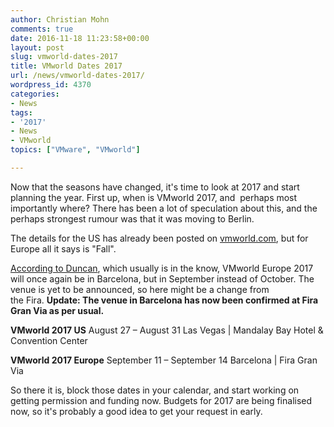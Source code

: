 ```yaml
---
author: Christian Mohn
comments: true
date: 2016-11-18 11:23:58+00:00
layout: post
slug: vmworld-dates-2017
title: VMworld Dates 2017
url: /news/vmworld-dates-2017/
wordpress_id: 4370
categories:
- News
tags:
- '2017'
- News
- VMworld
topics: ["VMware", "VMworld"]

---
```


Now that the seasons have changed, it's time to look at 2017 and start planning the year.
First up, when is VMworld 2017, and  perhaps most importantly where? There has been a lot of speculation about this, and the perhaps strongest rumour was that it was moving to Berlin.
<!--more-->

The details for the US has already been posted on [vmworld.com](http://vmworld.com), but for Europe all it says is "Fall".

[According to Duncan](http://www.yellow-bricks.com/2016/11/18/change-dates-vmworld-europe-now-september-11th-14th/), which usually is in the know, VMworld Europe 2017 will once again be in Barcelona, but in September instead of October. The venue is yet to be announced, so here might be a change from the Fira. **Update: The venue in Barcelona has now been confirmed at Fira Gran Via as per usual.**

**VMworld 2017 US**
August 27 – August 31
Las Vegas | Mandalay Bay Hotel & Convention Center

**VMworld 2017 Europe**
September 11 – September 14
Barcelona | Fira Gran Via

So there it is, block those dates in your calendar, and start working on getting permission and funding now. Budgets for 2017 are being finalised now, so it's probably a good idea to get your request in early.

